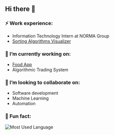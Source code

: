 ## Hi there 👋

### ⚡ Work experience:
- Information Technology Intern at NORMA Group
- [Sorting Algorithms Visualizer](https://github.com/Dfredude/sorting-visualizer)

### 🔭 I’m currently working on:
- [Food App](https://github.com/Dfredude/food-bot)
- Algorithmic Trading System

### 👯 I’m looking to collaborate on:
- Software development
- Machine Learning
- Automation

### 🐍 Fun fact:
![Most Used Language](https://github-readme-stats.vercel.app/api/top-langs/?username=dfredude&theme=blue-green)
<!--
**Dfredude/Dfredude** is a ✨ _special_ ✨ repository because its `README.md` (this file) appears on your GitHub profile.

Here are some ideas to get you started:

- 🌱 I’m currently learning ...
- 👯 I’m looking to collaborate on ...
- 🤔 I’m looking for help with ...
- 💬 Ask me about ...
- 📫 How to reach me: ...
- 😄 Pronouns: ...
- ⚡ Fun fact: ...
-->
